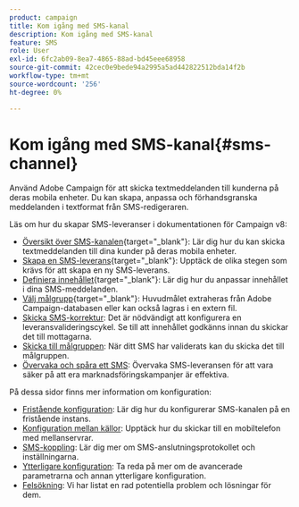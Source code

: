 ```yaml
---
product: campaign
title: Kom igång med SMS-kanal
description: Kom igång med SMS-kanal
feature: SMS
role: User
exl-id: 6fc2ab09-8ea7-4865-88ad-bd45eee68958
source-git-commit: 42cec0e9bede94a2995a5ad442822512bda14f2b
workflow-type: tm+mt
source-wordcount: '256'
ht-degree: 0%

---
```


# Kom igång med SMS-kanal{#sms-channel}

Använd Adobe Campaign för att skicka textmeddelanden till kunderna på deras mobila enheter. Du kan skapa, anpassa och förhandsgranska meddelanden i textformat från SMS-redigeraren.

Läs om hur du skapar SMS-leveranser i dokumentationen för Campaign v8:

* [Översikt över SMS-kanalen](https://experienceleague.adobe.com/docs/campaign/campaign-v8/send/sms/sms.html?lang=sv-SE){target="_blank"}: Lär dig hur du kan skicka textmeddelanden till dina kunder på deras mobila enheter.
* [Skapa en SMS-leverans](https://experienceleague.adobe.com/docs/campaign/campaign-v8/send/sms/create-sms/create-sms.html?lang=sv-SE){target="_blank"}: Upptäck de olika stegen som krävs för att skapa en ny SMS-leverans.
* [Definiera innehållet](https://experienceleague.adobe.com/docs/campaign/campaign-v8/send/sms/create-sms/sms-content.html?lang=sv-SE){target="_blank"}: Lär dig hur du anpassar innehållet i dina SMS-meddelanden.
* [Välj målgrupp](https://experienceleague.adobe.com/docs/campaign/campaign-v8/send/sms/create-sms/sms-audience.html?lang=sv-SE){target="_blank"}: Huvudmålet extraheras från Adobe Campaign-databasen eller kan också lagras i en extern fil.
* [Skicka SMS-korrektur](https://experienceleague.adobe.com/docs/campaign/campaign-v8/send/sms/validate-sms/sms-proofs.html?lang=sv-SE): Det är nödvändigt att konfigurera en leveransvalideringscykel. Se till att innehållet godkänns innan du skickar det till mottagarna.
* [Skicka till målgruppen](https://experienceleague.adobe.com/docs/campaign/campaign-v8/send/sms/validate-sms/sms-send.html?lang=sv-SE): När ditt SMS har validerats kan du skicka det till målgruppen.
* [Övervaka och spåra ett SMS](https://experienceleague.adobe.com/docs/campaign/campaign-v8/send/sms/sms-monitor.html?lang=sv-SE): Övervaka SMS-leveransen för att vara säker på att era marknadsföringskampanjer är effektiva.

På dessa sidor finns mer information om konfiguration:

* [Fristående konfiguration](sms-set-up.md): Lär dig hur du konfigurerar SMS-kanalen på en fristående instans.
* [Konfiguration mellan källor](sms-set-up-mid.md): Upptäck hur du skickar till en mobiltelefon med mellanservrar.
* [SMS-koppling](sms-protocol.md): Lär dig mer om SMS-anslutningsprotokollet och inställningarna.
* [Ytterligare konfiguration](sms-send.md): Ta reda på mer om de avancerade parametrarna och annan ytterligare konfiguration.
* [Felsökning](troubleshooting-sms.md): Vi har listat en rad potentiella problem och lösningar för dem.

<!--
Use Adobe Campaign to send personalized SMS messages.

Before starting sending SMS:

* Make sure recipient profiles contain at least a mobile phone in their profile.
* Learn more about the Adobe Campaign [Delivery best practices](delivery-best-practices.md).

The key steps to send a SMS are as follows:

* [Configure the SMS channel](sms-set-up.md)
* [Create a SMS delivery](sms-create.md)
* [Define the audience](sms-create.md#selecting-the-target-population)
* [Define the SMS content](sms-create.md#defining-the-sms-content)
* [Send, monitor and track SMS](sms-send.md)
* [Troubleshoot](troubleshooting-sms.md)

In addition, you need to be familiar with SMS protocol and settings. Walk through the connection set up between Adobe Campaign and a SMPP provider in [this document](sms-protocol.md)

For global information on how to create a delivery, refer to [this section](steps-about-delivery-creation-steps.md).

>[!NOTE]
>
>Adobe Campaign also lets you submit notifications on mobile terminals, via its **Adobe Campaign Mobile App Channel (NMAC)** option. 
> 
>For more on this, refer to the [Get started with mobile app channel](about-mobile-app-channel.md) section.
-->